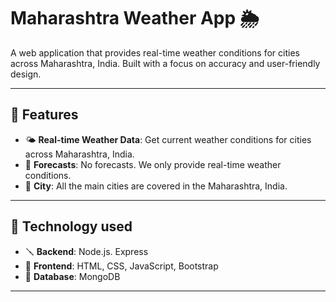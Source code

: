 # Maharashtra Weather App 🌦️

A web application that provides real-time weather conditions for cities across Maharashtra, India. Built with a focus on accuracy and user-friendly design.

---

## 🚀 Features

- 🌤️ **Real-time Weather Data**: Get current weather conditions for cities across Maharashtra, India.
- 📅 **Forecasts**: No forecasts. We only provide real-time weather conditions.
- 🌆 **City**: All the main cities are covered in the Maharashtra, India.

---

## 🧰 Technology used

- 🪛 **Backend**: Node.js. Express
- 🎨 **Frontend**: HTML, CSS, JavaScript, Bootstrap
- 📁 **Database**: MongoDB

---

